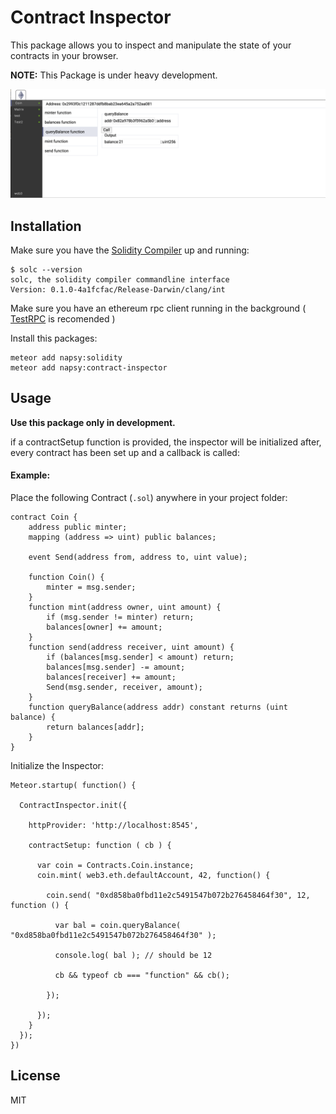 # Contract Inspector
This package allows you to inspect and manipulate the state of your contracts in your browser.

**NOTE:** This Package is under heavy development.

![](img.png)

## Installation
Make sure you have the [Solidity Compiler](https://github.com/ethereum/cpp-ethereum) up and running:
```
$ solc --version
solc, the solidity compiler commandline interface
Version: 0.1.0-4a1fcfac/Release-Darwin/clang/int
```

Make sure you have an ethereum rpc client running in the background ( [TestRPC](https://github.com/ConsenSys/eth-testrpc) is recomended )

Install this packages: 
```
meteor add napsy:solidity
meteor add napsy:contract-inspector
```

## Usage
**Use this package only in development.**
[]()

if a contractSetup function is provided, the inspector will be initialized after,
every contract has been set up and a callback is called:

#### Example:
Place the following Contract (`.sol`) anywhere in your project folder:
```
contract Coin {
    address public minter;
    mapping (address => uint) public balances;

    event Send(address from, address to, uint value);

    function Coin() {
        minter = msg.sender;
    }
    function mint(address owner, uint amount) {
        if (msg.sender != minter) return;
        balances[owner] += amount;
    }
    function send(address receiver, uint amount) {
        if (balances[msg.sender] < amount) return;
        balances[msg.sender] -= amount;
        balances[receiver] += amount;
        Send(msg.sender, receiver, amount);
    }
    function queryBalance(address addr) constant returns (uint balance) {
        return balances[addr];
    }
}
```

Initialize the Inspector:

```
Meteor.startup( function() {
  
  ContractInspector.init({
    
    httpProvider: 'http://localhost:8545',
    
    contractSetup: function ( cb ) {
      
      var coin = Contracts.Coin.instance;
      coin.mint( web3.eth.defaultAccount, 42, function() {
        
        coin.send( "0xd858ba0fbd11e2c5491547b072b276458464f30", 12, function () {
          
          var bal = coin.queryBalance( "0xd858ba0fbd11e2c5491547b072b276458464f30" );
          
          console.log( bal ); // should be 12
          
          cb && typeof cb === "function" && cb();
          
        });
        
      });
    }
  });
})
```

## License 

MIT
